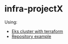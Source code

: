 # infra-projectX

Using:
- [Eks cluster with terraform](https://learn.hashicorp.com/tutorials/terraform/eks)
- [Repository example](https://github.dev/hashicorp/learn-terraform-provision-eks-cluster)